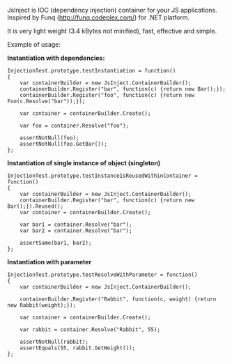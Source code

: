 JsInject is IOC (dependency injection) container for your JS applications. Inspired by Funq (http://funq.codeplex.com/) for .NET platform.

It is very light weight (3.4 kBytes not minified), fast, effective and simple.

Example of usage:

**Instantiation with dependencies:**
```
InjectionTest.prototype.testInstantiation = function() 
{
    var containerBuilder = new JsInject.ContainerBuilder();
    containerBuilder.Register("bar", function(c) {return new Bar();});
    containerBuilder.Register("foo", function(c) {return new Foo(c.Resolve("bar"));});
    
    var container = containerBuilder.Create(); 

    var foo = container.Resolve("foo");

    assertNotNull(foo);
    assertNotNull(foo.GetBar());
};

```

**Instantiation of single instance of object (singleton)**
```
InjectionTest.prototype.testInstanceIsReusedWithinContainer = function() 
{
    var containerBuilder = new JsInject.ContainerBuilder();
    containerBuilder.Register("bar", function(c) {return new Bar();}).Reused();
    var container = containerBuilder.Create(); 

    var bar1 = container.Resolve("bar");
    var bar2 = container.Resolve("bar");
    
    assertSame(bar1, bar2);
};
```

**Instantiation with parameter**
```
InjectionTest.prototype.testResolveWithParameter = function() 
{
    var containerBuilder = new JsInject.ContainerBuilder();
    
    containerBuilder.Register("Rabbit", function(c, weight) {return new Rabbit(weight);});
    
    var container = containerBuilder.Create(); 
     
    var rabbit = container.Resolve("Rabbit", 55);

    assertNotNull(rabbit);
    assertEquals(55, rabbit.GetWeight());
};
```
